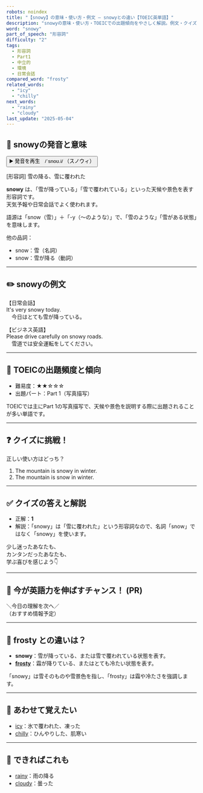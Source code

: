 ```yaml
---
robots: noindex
title: "【snowy】の意味・使い方・例文 ― snowyとの違い【TOEIC英単語】"
description: "snowyの意味・使い方・TOEICでの出題傾向をやさしく解説。例文・クイズ付きでfrostyとの違いもわかりやすく学べます。"
word: "snowy"
part_of_speech: "形容詞"
difficulty: "2"
tags:
  - 形容詞
  - Part1
  - 中立的
  - 環境
  - 日常会話
compared_word: "frosty"
related_words:
  - "icy"
  - "chilly"
next_words:
  - "rainy"
  - "cloudy"
last_update: "2025-05-04"
---
```


## 🔰 snowyの発音と意味

<button class="play-audio" onclick="playTTS('snowy')">
  <span class="play-audio-main">
    ▶️ 発音を再生　/ˈsnoʊ.i/
  </span>
  <span class="play-audio-sub">
    （スノウィ）
  </span>
</button>

[形容詞] 雪の降る、雪に覆われた

**snowy** は、「雪が降っている」「雪で覆われている」といった天候や景色を表す形容詞です。  
天気予報や日常会話でよく使われます。

語源は「snow（雪）」＋「-y（～のような）」で、「雪のような」「雪がある状態」を意味します。

他の品詞：  
- snow：雪（名詞）
- snow：雪が降る（動詞）

---

## ✏️ snowyの例文

【日常会話】  
It's very snowy today.  
　今日はとても雪が降っている。

【ビジネス英語】  
Please drive carefully on snowy roads.  
　雪道では安全運転をしてください。

---

## 🎯 TOEICの出題頻度と傾向

- 難易度：★★☆☆☆
- 出題パート：Part 1（写真描写）

TOEICでは主にPart 1の写真描写で、天候や景色を説明する際に出題されることが多い単語です。

---

## ❓ クイズに挑戦！

正しい使い方はどっち？

1. The mountain is snowy in winter.  
2. The mountain is snow in winter.

---

## ✅ クイズの答えと解説

- 正解：**1**
- 解説：「snowy」は「雪に覆われた」という形容詞なので、名詞「snow」ではなく「snowy」を使います。

少し迷ったあなたも、  
カンタンだったあなたも、  
学ぶ喜びを感じよう👇️

---

## 🚀 今が英語力を伸ばすチャンス！ (PR)

<div class="info-center">
＼今日の理解を次へ／<br>  
（おすすめ情報予定）
</div>

---

## 🤔  frosty との違いは？

- **snowy**：雪が降っている、または雪で覆われている状態を表す。
- **[frosty](/word/frosty)**：霜が降りている、またはとても冷たい状態を表す。

「snowy」は雪そのものや雪景色を指し、「frosty」は霜や冷たさを強調します。

---

## 🧩 あわせて覚えたい

- [icy](/word/icy)：氷で覆われた、凍った
- [chilly](/word/chilly)：ひんやりした、肌寒い

---

## 📖 できればこれも

- [rainy](/word/rainy)：雨の降る
- [cloudy](/word/cloudy)：曇った

<!-- cvid: aid32_bid45 -->
